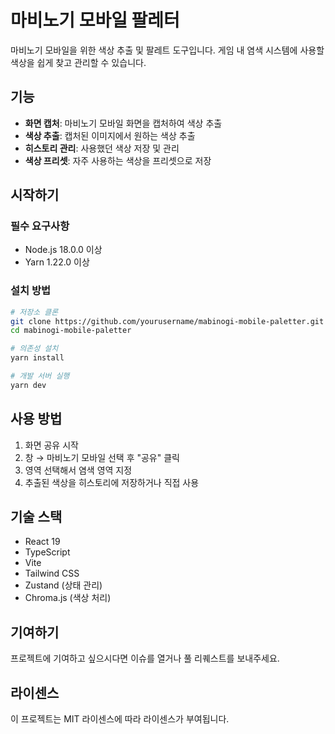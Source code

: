 # 마비노기 모바일 팔레터

마비노기 모바일을 위한 색상 추출 및 팔레트 도구입니다. 게임 내 염색 시스템에 사용할 색상을 쉽게 찾고 관리할 수 있습니다.

## 기능

- **화면 캡처**: 마비노기 모바일 화면을 캡처하여 색상 추출
- **색상 추출**: 캡처된 이미지에서 원하는 색상 추출
- **히스토리 관리**: 사용했던 색상 저장 및 관리
- **색상 프리셋**: 자주 사용하는 색상을 프리셋으로 저장

## 시작하기

### 필수 요구사항

- Node.js 18.0.0 이상
- Yarn 1.22.0 이상

### 설치 방법

```bash
# 저장소 클론
git clone https://github.com/yourusername/mabinogi-mobile-paletter.git
cd mabinogi-mobile-paletter

# 의존성 설치
yarn install

# 개발 서버 실행
yarn dev
```

## 사용 방법

1. 화면 공유 시작
2. 창 → 마비노기 모바일 선택 후 "공유" 클릭
3. 영역 선택해서 염색 영역 지정
4. 추출된 색상을 히스토리에 저장하거나 직접 사용

## 기술 스택

- React 19
- TypeScript
- Vite
- Tailwind CSS
- Zustand (상태 관리)
- Chroma.js (색상 처리)

## 기여하기

프로젝트에 기여하고 싶으시다면 이슈를 열거나 풀 리퀘스트를 보내주세요.

## 라이센스

이 프로젝트는 MIT 라이센스에 따라 라이센스가 부여됩니다.
